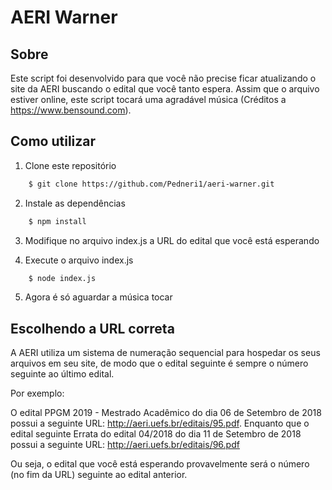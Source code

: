 # AERI Warner

## Sobre

Este script foi desenvolvido para que você não precise ficar atualizando o site da AERI buscando o edital que você tanto espera. Assim que o arquivo estiver online, este script tocará uma agradável música (Créditos a https://www.bensound.com).

## Como utilizar

1. Clone este repositório

```bash
    $ git clone https://github.com/Pedneri1/aeri-warner.git
```

2. Instale as dependências

```bash
    $ npm install
```

3. Modifique no arquivo index.js a URL do edital que você está esperando

4. Execute o arquivo index.js

```bash
    $ node index.js
```

5. Agora é só aguardar a música tocar

## Escolhendo a URL correta

A AERI utiliza um sistema de numeração sequencial para hospedar os seus arquivos em seu site, de modo que o edital seguinte é sempre o número seguinte ao último edital.

Por exemplo:

O edital PPGM 2019 - Mestrado Acadêmico do dia 06 de Setembro de 2018 possui a seguinte URL: http://aeri.uefs.br/editais/95.pdf.
Enquanto que o edital seguinte Errata do edital 04/2018 do dia 11 de Setembro de 2018 possui a seguinte URL: http://aeri.uefs.br/editais/96.pdf

Ou seja, o edital que você está esperando provavelmente será o número (no fim da URL) seguinte ao edital anterior.